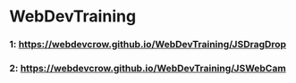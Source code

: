 # WebDevTraining

### 1: https://webdevcrow.github.io/WebDevTraining/JSDragDrop
### 2: https://webdevcrow.github.io/WebDevTraining/JSWebCam
